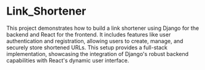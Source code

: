 # Link_Shortener

This project demonstrates how to build a link shortener using Django for the backend and React for the frontend. It includes features like user authentication and registration, allowing users to create, manage, and securely store shortened URLs. This setup provides a full-stack implementation, showcasing the integration of Django's robust backend capabilities with React's dynamic user interface.
